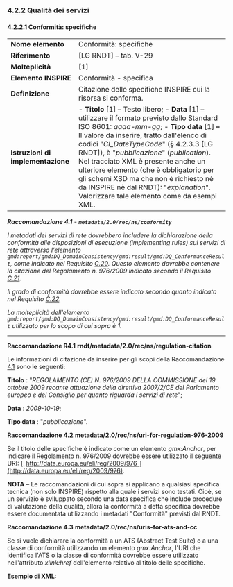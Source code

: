 ### 4.2.2 Qualità dei servizi

#### 4.2.2.1 Conformità: specifiche

|  |  |
| --- | --- |
| **Nome elemento** | Conformità: specifiche |
| **Riferimento** | [LG RNDT] – tab. V-29 |
| **Molteplicità** | [1] |
| **Elemento INSPIRE** | Conformità - specifica |
| **Definizione** | Citazione delle specifiche INSPIRE cui la risorsa si conforma. |
| **Istruzioni di implementazione** | - **Titolo** [1] – Testo libero; - **Data** [1] – utilizzare il formato previsto dallo Standard ISO 8601: _aaaa-mm-gg_; - **Tipo data** [1] **–** Il valore da inserire, tratto dall&#39;elenco di codici &quot;_CI\_DateTypeCode_&quot; (§ 4.2.3.3 [LG RNDT]), è &quot;_pubblicazione_&quot; (_publication_). Nel tracciato XML è presente anche un ulteriore elemento (che è obbligatorio per gli schemi XSD ma che non è richiesto nè da INSPIRE nè dal RNDT): &quot;_explanation_&quot;. Valorizzare tale elemento come da esempi XML. |

***Raccomandazione 4.1** - **```metadata/2.0/rec/ns/conformity```***

*I metadati dei servizi di rete dovrebbero includere la dichiarazione della conformità alle disposizioni di esecuzione (implementing rules) sui servizi di rete attraverso l&#39;elemento ```gmd:report/gmd:DQ_DomainConsistency/gmd:result/gmd:DQ_ConformanceResult```, come indicato nel Requisito [C.20](../common/data-quality.md#C.20). Questo elemento dovrebbe contenere la citazione del Regolamento n. 976/2009 indicato secondo il Requisito [C.21](../common/data-quality.md#C.21).*

*Il grado di conformità dovrebbe essere indicato secondo quanto indicato nel Requisito [C.22](../common/data-quality.md#C.22).*

*La molteplicità dell&#39;elemento ```gmd:report/gmd:DQ_DomainConsistency/gmd:result/gmd:DQ_ConformanceResult``` utilizzato per lo scopo di cui sopra è 1.*

---

**Raccomandazione R4.1**  **rndt/metadata/2.0/rec/ns/regulation-citation**

Le informazioni di citazione da inserire per gli scopi della Raccomandazione [4.1](#rec41) sono le seguenti:

**Titolo** : &quot;_REGOLAMENTO (CE) N. 976/2009 DELLA COMMISSIONE del 19 ottobre 2009 recante attuazione della direttiva 2007/2/CE del Parlamento europeo e del Consiglio per quanto riguarda i servizi di rete_&quot;;

**Data** : _2009-10-19_;

**Tipo data** : &quot;_pubblicazione_&quot;.

**Raccomandazione 4.2**  **metadata/2.0/rec/ns/uri-for-regulation-976-2009**

Se il titolo delle specifiche è indicato come un elemento _gmx:Anchor_, per indicare il Regolamento n. 976/2009 dovrebbe essere utilizzato il seguente URI: [_http://data.europa.eu/eli/reg/2009/976_](http://data.europa.eu/eli/reg/2009/976).

**NOTA** – Le raccomandazioni di cui sopra si applicano a qualsiasi specifica tecnica (non solo INSPIRE) rispetto alla quale i servizi sono testati. Cioè, se un servizio è sviluppato secondo una data specifica che include procedure di valutazione della qualità, allora la conformità a detta specifica dovrebbe essere documentata utilizzando i metadati &quot;Conformità&quot; previsti dal RNDT.

**Raccomandazione 4.3**  **metadata/2.0/rec/ns/uris-for-ats-and-cc**

Se si vuole dichiarare la conformità a un ATS (Abstract Test Suite) o a una classe di conformità utilizzando un elemento _gmx:Anchor_, l&#39;URI che identifica l&#39;ATS o la classe di conformità dovrebbe essere utilizzato nell&#39;attributo _xlink:href_ dell&#39;elemento relativo al titolo delle specifiche.

**Esempio di XML:**
